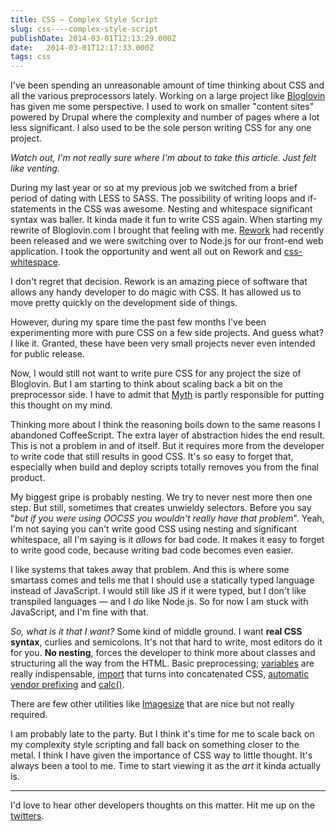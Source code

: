 ```yaml
---
title: CSS — Complex Style Script
slug: css----complex-style-script
publishDate: 2014-03-01T12:13:29.000Z
date:   2014-03-01T12:17:33.000Z
tags: css
---
```


I've been spending an unreasonable amount of time thinking about CSS and all the various preprocessors lately. Working on a large project like [Bloglovin](http://bloglovin.com) has given me some perspective. I used to work on smaller "content sites" powered by Drupal where the complexity and number of pages where a lot less significant. I also used to be the sole person writing CSS for any one project.

_Watch out, I'm not really sure where I'm about to take this article. Just felt like venting._

During my last year or so at my previous job we switched from a brief period of dating with LESS to SASS. The possibility of writing loops and if-statements in the CSS was awesome. Nesting and whitespace significant syntax was baller. It kinda made it fun to write CSS again. When starting my rewrite of Bloglovin.com I brought that feeling with me. [Rework](https://github.com/reworkcss/rework) had recently been released and we were switching over to Node.js for our front-end web application. I took the opportunity and went all out on Rework and [css-whitespace](https://www.npmjs.org/package/css-whitespace).

I don't regret that decision. Rework is an amazing piece of software that allows any handy developer to do magic with CSS. It has allowed us to move pretty quickly on the development side of things.

However, during my spare time the past few months I've been experimenting more with pure CSS on a few side projects. And guess what? I like it. Granted, these have been very small projects never even intended for public release.

Now, I would still not want to write pure CSS for any project the size of Bloglovin. But I am starting to think about scaling back a bit on the preprocessor side. I have to admit that [Myth](http://www.myth.io) is partly responsible for putting this thought on my mind.

Thinking more about I think the reasoning boils down to the same reasons I abandoned CoffeeScript. The extra layer of abstraction hides the end result. This is not a problem in and of itself. But it requires more from the developer to write code that still results in good CSS. It's so easy to forget that, especially when build and deploy scripts totally removes you from the final product.

My biggest gripe is probably nesting. We try to never nest more then one step. But still, sometimes that creates unwieldy selectors. Before you say "_but if you were using OOCSS you wouldn't really have that problem_". Yeah, I'm not saying you can't write good CSS using nesting and significant whitespace, all I'm saying is it _allows_ for bad code. It makes it easy to forget to write good code, because writing bad code becomes even easier.

I like systems that takes away that problem. And this is where some smartass comes and tells me that I should use a statically typed language instead of JavaScript. I would still like JS if it were typed, but I don't like transpiled languages — and I _do_ like Node.js. So for now I am stuck with JavaScript, and I'm fine with that.

_So, what is it that I want?_ Some kind of middle ground. I want **real CSS syntax**, curlies and semicolons. It's not that hard to write, most editors do it for you. **No nesting**, forces the developer to think more about classes and structuring all the way from the HTML. Basic preprocessing; [variables](https://www.npmjs.org/package/rework-variant) are really indispensable, [import](https://www.npmjs.org/package/rework-importer) that turns into concatenated CSS, [automatic vendor prefixing](https://www.npmjs.org/package/autoprefixer) and [calc()](https://www.npmjs.org/package/rework-calc).

There are few other utilities like [Imagesize](https://www.npmjs.org/package/rework-imagesize) that are nice but not really required.

I am probably late to the party. But I think it's time for me to scale back on my complexity style scripting and fall back on something closer to the metal. I think I have given the importance of CSS way to little thought. It's always been a tool to me. Time to start viewing it as the _art_ it kinda actually is.

---

I'd love to hear other developers thoughts on this matter. Hit me up on the [twitters](http://twitter.com/@simmelj).
